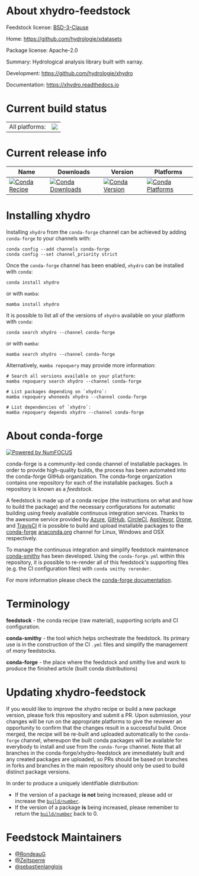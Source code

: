 About xhydro-feedstock
======================

Feedstock license: [BSD-3-Clause](https://github.com/conda-forge/xhydro-feedstock/blob/main/LICENSE.txt)

Home: https://github.com/hydrologie/xdatasets

Package license: Apache-2.0

Summary: Hydrological analysis library built with xarray.

Development: https://github.com/hydrologie/xhydro

Documentation: https://xhydro.readthedocs.io

Current build status
====================


<table><tr><td>All platforms:</td>
    <td>
      <a href="https://dev.azure.com/conda-forge/feedstock-builds/_build/latest?definitionId=23891&branchName=main">
        <img src="https://dev.azure.com/conda-forge/feedstock-builds/_apis/build/status/xhydro-feedstock?branchName=main">
      </a>
    </td>
  </tr>
</table>

Current release info
====================

| Name | Downloads | Version | Platforms |
| --- | --- | --- | --- |
| [![Conda Recipe](https://img.shields.io/badge/recipe-xhydro-green.svg)](https://anaconda.org/conda-forge/xhydro) | [![Conda Downloads](https://img.shields.io/conda/dn/conda-forge/xhydro.svg)](https://anaconda.org/conda-forge/xhydro) | [![Conda Version](https://img.shields.io/conda/vn/conda-forge/xhydro.svg)](https://anaconda.org/conda-forge/xhydro) | [![Conda Platforms](https://img.shields.io/conda/pn/conda-forge/xhydro.svg)](https://anaconda.org/conda-forge/xhydro) |

Installing xhydro
=================

Installing `xhydro` from the `conda-forge` channel can be achieved by adding `conda-forge` to your channels with:

```
conda config --add channels conda-forge
conda config --set channel_priority strict
```

Once the `conda-forge` channel has been enabled, `xhydro` can be installed with `conda`:

```
conda install xhydro
```

or with `mamba`:

```
mamba install xhydro
```

It is possible to list all of the versions of `xhydro` available on your platform with `conda`:

```
conda search xhydro --channel conda-forge
```

or with `mamba`:

```
mamba search xhydro --channel conda-forge
```

Alternatively, `mamba repoquery` may provide more information:

```
# Search all versions available on your platform:
mamba repoquery search xhydro --channel conda-forge

# List packages depending on `xhydro`:
mamba repoquery whoneeds xhydro --channel conda-forge

# List dependencies of `xhydro`:
mamba repoquery depends xhydro --channel conda-forge
```


About conda-forge
=================

[![Powered by
NumFOCUS](https://img.shields.io/badge/powered%20by-NumFOCUS-orange.svg?style=flat&colorA=E1523D&colorB=007D8A)](https://numfocus.org)

conda-forge is a community-led conda channel of installable packages.
In order to provide high-quality builds, the process has been automated into the
conda-forge GitHub organization. The conda-forge organization contains one repository
for each of the installable packages. Such a repository is known as a *feedstock*.

A feedstock is made up of a conda recipe (the instructions on what and how to build
the package) and the necessary configurations for automatic building using freely
available continuous integration services. Thanks to the awesome service provided by
[Azure](https://azure.microsoft.com/en-us/services/devops/), [GitHub](https://github.com/),
[CircleCI](https://circleci.com/), [AppVeyor](https://www.appveyor.com/),
[Drone](https://cloud.drone.io/welcome), and [TravisCI](https://travis-ci.com/)
it is possible to build and upload installable packages to the
[conda-forge](https://anaconda.org/conda-forge) [anaconda.org](https://anaconda.org/)
channel for Linux, Windows and OSX respectively.

To manage the continuous integration and simplify feedstock maintenance
[conda-smithy](https://github.com/conda-forge/conda-smithy) has been developed.
Using the ``conda-forge.yml`` within this repository, it is possible to re-render all of
this feedstock's supporting files (e.g. the CI configuration files) with ``conda smithy rerender``.

For more information please check the [conda-forge documentation](https://conda-forge.org/docs/).

Terminology
===========

**feedstock** - the conda recipe (raw material), supporting scripts and CI configuration.

**conda-smithy** - the tool which helps orchestrate the feedstock.
                   Its primary use is in the construction of the CI ``.yml`` files
                   and simplify the management of *many* feedstocks.

**conda-forge** - the place where the feedstock and smithy live and work to
                  produce the finished article (built conda distributions)


Updating xhydro-feedstock
=========================

If you would like to improve the xhydro recipe or build a new
package version, please fork this repository and submit a PR. Upon submission,
your changes will be run on the appropriate platforms to give the reviewer an
opportunity to confirm that the changes result in a successful build. Once
merged, the recipe will be re-built and uploaded automatically to the
`conda-forge` channel, whereupon the built conda packages will be available for
everybody to install and use from the `conda-forge` channel.
Note that all branches in the conda-forge/xhydro-feedstock are
immediately built and any created packages are uploaded, so PRs should be based
on branches in forks and branches in the main repository should only be used to
build distinct package versions.

In order to produce a uniquely identifiable distribution:
 * If the version of a package **is not** being increased, please add or increase
   the [``build/number``](https://docs.conda.io/projects/conda-build/en/latest/resources/define-metadata.html#build-number-and-string).
 * If the version of a package **is** being increased, please remember to return
   the [``build/number``](https://docs.conda.io/projects/conda-build/en/latest/resources/define-metadata.html#build-number-and-string)
   back to 0.

Feedstock Maintainers
=====================

* [@RondeauG](https://github.com/RondeauG/)
* [@Zeitsperre](https://github.com/Zeitsperre/)
* [@sebastienlanglois](https://github.com/sebastienlanglois/)

